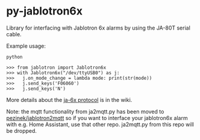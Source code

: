 # py-jablotron6x
Library for interfacing with Jablotron 6x alarms by using the JA-80T serial cable.

Example usage:

```
python

>>> from jablotron import Jablotron6x
>>> with Jablotron6x("/dev/ttyUSB0") as j:
>>>   j.on_mode_change = lambda mode: print(str(mode))
>>>   j.send_keys('F06060')
>>>   j.send_keys('N')
```

More details about the [ja-6x protocol](https://github.com/pezinek/py-jablotron6x/wiki/Protocol) is in the wiki.

Note: the mqtt functionality from ja2mqtt.py has been moved to [pezinek/jablotron2mqtt](https://github.com/pezinek/jablotron2mqtt) so if you want to interface your jablotron6x alarm with e.g. Home Assistant, use that other repo. ja2mqtt.py from this repo will be dropped.
